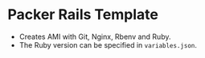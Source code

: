 # Packer Rails Template

- Creates AMI with Git, Nginx, Rbenv and Ruby.
- The Ruby version can be specified in `variables.json`.
